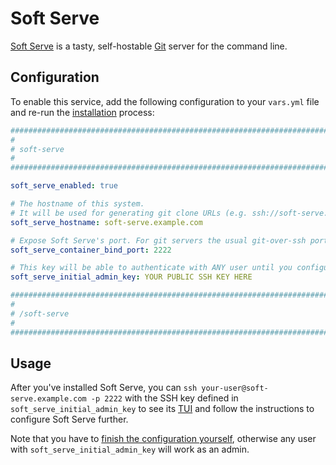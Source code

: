 <!--
SPDX-FileCopyrightText: 2023 Nikita Chernyi
SPDX-FileCopyrightText: 2023 Slavi Pantaleev

SPDX-License-Identifier: AGPL-3.0-or-later
-->

# Soft Serve

[Soft Serve](https://github.com/charmbracelet/soft-serve) is a tasty, self-hostable [Git](https://git-scm.com/) server for the command line.

## Configuration

To enable this service, add the following configuration to your `vars.yml` file and re-run the [installation](../installing.md) process:

```yaml
########################################################################
#                                                                      #
# soft-serve                                                           #
#                                                                      #
########################################################################

soft_serve_enabled: true

# The hostname of this system.
# It will be used for generating git clone URLs (e.g. ssh://soft-serve.example.com/repository.git)
soft_serve_hostname: soft-serve.example.com

# Expose Soft Serve's port. For git servers the usual git-over-ssh port is 22
soft_serve_container_bind_port: 2222

# This key will be able to authenticate with ANY user until you configure Soft Serve
soft_serve_initial_admin_key: YOUR PUBLIC SSH KEY HERE

########################################################################
#                                                                      #
# /soft-serve                                                          #
#                                                                      #
########################################################################
```

## Usage

After you've installed Soft Serve, you can `ssh your-user@soft-serve.example.com -p 2222` with the SSH key defined in `soft_serve_initial_admin_key` to see its [TUI](https://en.wikipedia.org/wiki/Text-based_user_interface) and follow the instructions to configure Soft Serve further.

Note that you have to [finish the configuration yourself](https://github.com/charmbracelet/soft-serve#configuration), otherwise any user with `soft_serve_initial_admin_key` will work as an admin.

